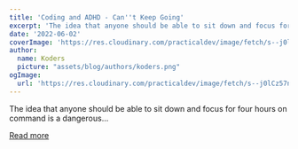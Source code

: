 ```yaml
---
title: 'Coding and ADHD - Can''t Keep Going'
excerpt: 'The idea that anyone should be able to sit down and focus for four hours on command is a dangerous...'
date: '2022-06-02'
coverImage: 'https://res.cloudinary.com/practicaldev/image/fetch/s--j0lCz57n--/c_imagga_scale,f_auto,fl_progressive,h_420,q_auto,w_1000/https://dev-to-uploads.s3.amazonaws.com/uploads/articles/7toqksh7t58s8q8xs5v7.png'
author:
  name: Koders
  picture: "assets/blog/authors/koders.png"
ogImage:
  url: 'https://res.cloudinary.com/practicaldev/image/fetch/s--j0lCz57n--/c_imagga_scale,f_auto,fl_progressive,h_420,q_auto,w_1000/https://dev-to-uploads.s3.amazonaws.com/uploads/articles/7toqksh7t58s8q8xs5v7.png'
---
```


The idea that anyone should be able to sit down and focus for four hours on command is a dangerous...

[Read more](https://dev.to/abbeyperini/coding-and-adhd-cant-keep-going-5aj2)

